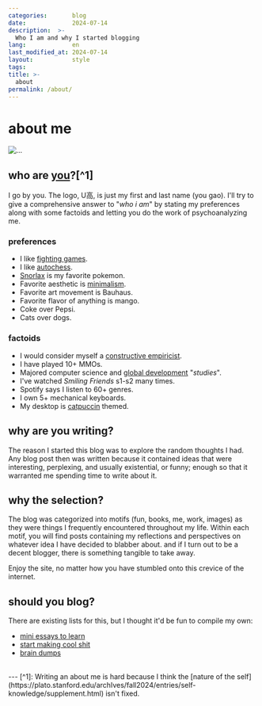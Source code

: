 ```yaml
---
categories:       blog
date:             2024-07-14
description:  >-
  Who I am and why I started blogging
lang:             en
last_modified_at: 2024-07-14
layout:           style
tags:
title: >-
  about
permalink: /about/
---
```


# about me 

<img src=" {{ 'assets/home/bundled_me.jpg' | absolute_url}}" class="img-fluid" alt="...">

## who are <u>you</u>?[^1]

I go by you. The logo, U高, is just my first and last name (you gao). I'll try to give a comprehensive answer to "*who i am*" by stating my preferences along with some factoids and letting you do the work of psychoanalyzing me.

### preferences 
* I like [fighting games](https://en.wikipedia.org/wiki/Fighting_game).
* I like [autochess](https://en.wikipedia.org/wiki/Auto_battler).
* [Snorlax](https://www.pokemon.com/us/pokedex/snorlax) is my favorite pokemon.
* Favorite aesthetic is [minimalism](https://en.wikipedia.org/wiki/Minimalism).
* Favorite art movement is Bauhaus.
* Favorite flavor of anything is mango. 
* Coke over Pepsi.
* Cats over dogs.

### factoids
* I would consider myself a [constructive empiricist](https://plato.stanford.edu/entries/constructive-empiricism/). 
* I have played 10+ MMOs.
* Majored computer science and [global development](https://en.wikipedia.org/wiki/Development_studies) "*studies*".
* I've watched *Smiling Friends* s1-s2 many times.
* Spotify says I listen to 60+ genres.
* I own 5+ mechanical keyboards.
* My desktop is [catpuccin](https://catppuccin.com/) themed.

## why are you writing?

The reason I started this blog was to explore the random thoughts I had. Any blog post then was written because it contained ideas that were interesting, perplexing, and usually existential, or funny; enough so that it warranted me spending time to write about it.

## why the selection?

The blog was categorized into motifs (fun, books, me, work, images) as they were things I frequently encountered throughout my life. Within each motif, you will find posts containing my reflections and perspectives on whatever idea I have decided to blabber about. and if I turn out to be a decent blogger, there is something tangible to take away. 

Enjoy the site, no matter how you have stumbled onto this crevice of the internet.

## should you blog?

There are existing lists for this, but I thought it'd be fun to compile my own:
- [mini essays to learn](https://www.youtube.com/watch?v=hi8meiPUt84)
- [start making cool shit](https://www.youtube.com/watch?v=QXf10rw_dqo&pp=ygUObWFrZSBjb29sIHNoaXTSBwkJ3gkBhyohjO8%3D)
- [brain dumps](https://btxx.org/posts/dump/)

<br/>
---
[^1]: Writing an about me is hard because I think the [nature of the self](https://plato.stanford.edu/archIves/fall2024/entries/self-knowledge/supplement.html) isn't fixed.

